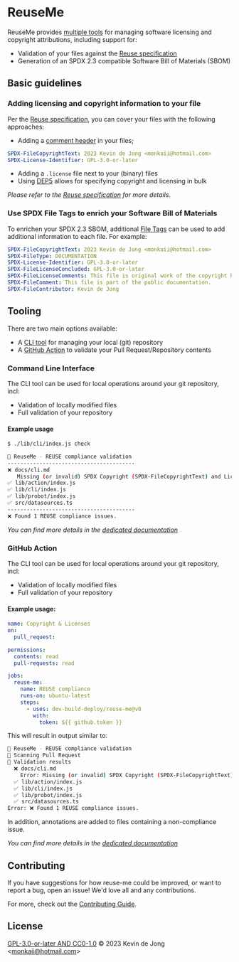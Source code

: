 <!-- 
SPDX-FileCopyrightText: 2023 Kevin de Jong <monkaii@hotmail.com>

SPDX-License-Identifier: GPL-3.0-or-later
-->

# ReuseMe

ReuseMe provides [multiple tools](#tooling) for managing software licensing and copyright attributions, including support for:

* Validation of your files against the [Reuse specification]
* Generation of an SPDX 2.3 compatible Software Bill of Materials (SBOM)

## Basic guidelines
### Adding licensing and copyright information to your file
Per the [Reuse specification], you can cover your files with the following approaches:

- Adding a [comment header](#https://reuse.software/spec/#comment-headers) in your files;
<!-- REUSE-IgnoreStart -->
```yaml
SPDX-FileCopyrightText: 2023 Kevin de Jong <monkaii@hotmail.com>
SPDX-License-Identifier: GPL-3.0-or-later
```
<!-- REUSE-IgnoreEnd -->

- Adding a `.license` file next to your (binary) files
- Using [DEP5](https://reuse.software/spec/#dep5) allows for specifying copyright and licensing in bulk

_Please refer to the [Reuse specification] for more details._

### Use SPDX File Tags to enrich your Software Bill of Materials
To enrichen your SPDX 2.3 SBOM, additional [File Tags](https://spdx.github.io/spdx-spec/v2.3/file-tags/) can be used to add additional information to each file. For example:

<!-- REUSE-IgnoreStart -->
```yaml
SPDX-FileCopyrightText: 2023 Kevin de Jong <monkaii@hotmail.com>
SPDX-FileType: DOCUMENTATION
SPDX-License-Identifier: GPL-3.0-or-later
SPDX-FileLicenseConcluded: GPL-3.0-or-later
SPDX-FileLicenseComments: This file is original work of the copyright holder, and therefor the license specified in the file is correct.
SPDX-FileComment: This file is part of the public documentation.
SPDX-FileContributor: Kevin de Jong
```
<!-- REUSE-IgnoreEnd -->

## Tooling

There are two main options available:
* A [CLI tool](#command-line-interface) for managing your local (git) repository
* A [GitHub Action](#github-action) to validate your Pull Request/Repository contents

### Command Line Interface

The CLI tool can be used for local operations around your git repository, incl:

- Validation of locally modified files
- Full validation of your repository

#### Example usage

```sh
$ ./lib/cli/index.js check

📄 ReuseMe - REUSE compliance validation
----------------------------------------
❌ docs/cli.md
   Missing (or invalid) SPDX Copyright (SPDX-FileCopyrightText) and License (SPDX-License-Identifier) statements.
✅ lib/action/index.js
✅ lib/cli/index.js
✅ lib/probot/index.js
✅ src/datasources.ts
----------------------------------------
❌ Found 1 REUSE compliance issues.
```

_You can find more details in the [dedicated documentation](./docs/cli.md)_

### GitHub Action

The CLI tool can be used for local operations around your git repository, incl:

- Validation of locally modified files
- Full validation of your repository

#### Example usage:

```yaml
name: Copyright & Licenses
on:
  pull_request:

permissions:
  contents: read
  pull-requests: read

jobs:
  reuse-me:
    name: REUSE compliance
    runs-on: ubuntu-latest
    steps:
      - uses: dev-build-deploy/reuse-me@v0
        with:
          token: ${{ github.token }}
```

This will result in output similar to:
```sh
📄 ReuseMe - REUSE compliance validation
🔎 Scanning Pull Request
📝 Validation results
  ❌ docs/cli.md
    Error: Missing (or invalid) SPDX Copyright (SPDX-FileCopyrightText) and License (SPDX-License-Identifier) statements.
  ✅ lib/action/index.js
  ✅ lib/cli/index.js
  ✅ lib/probot/index.js
  ✅ src/datasources.ts
Error: ❌ Found 1 REUSE compliance issues.
```

In addition, annotations are added to files containing a non-compliance issue.

_You can find more details in the [dedicated documentation](./docs/github-action.md)_

## Contributing

If you have suggestions for how reuse-me could be improved, or want to report a bug, open an issue! We'd love all and any contributions.

For more, check out the [Contributing Guide](CONTRIBUTING.md).

## License

[GPL-3.0-or-later AND CC0-1.0](LICENSE) © 2023 Kevin de Jong \<monkaii@hotmail.com\>

[Reuse specification]: https://reuse.software/spec/
